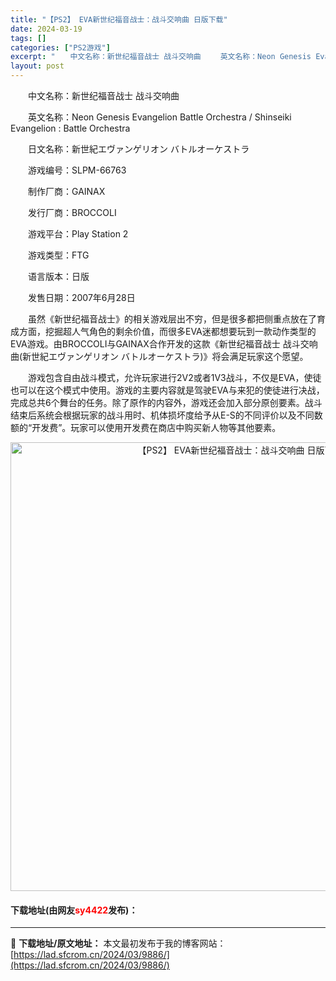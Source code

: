 ```yaml
---
title: "【PS2】 EVA新世纪福音战士：战斗交响曲 日版下载"
date: 2024-03-19
tags: []
categories: ["PS2游戏"]
excerpt: "　　中文名称：新世纪福音战士 战斗交响曲 　　英文名称：Neon Genesis Evangelion Battle Orchestra / Shinseiki Evangelion : Battle Orchestra 　　日文名称：新世紀エヴァンゲリオン バトルオーケストラ 　　游戏编号：SLP&hellip;"
layout: post
---
```


 <p>　　中文名称：新世纪福音战士 战斗交响曲</p> <p>　　英文名称：Neon Genesis Evangelion Battle Orchestra / Shinseiki Evangelion : Battle Orchestra</p> <p>　　日文名称：新世紀エヴァンゲリオン バトルオーケストラ</p> <p>　　游戏编号：SLPM-66763</p> <p>　　制作厂商：GAINAX</p> <p>　　发行厂商：BROCCOLI</p> <p>　　游戏平台：Play Station 2</p> <p>　　游戏类型：FTG</p> <p>　　语言版本：日版</p> <p>　　发售日期：2007年6月28日</p> <p>　　虽然《新世纪福音战士》的相关游戏层出不穷，但是很多都把侧重点放在了育成方面，挖掘超人气角色的剩余价值，而很多EVA迷都想要玩到一款动作类型的EVA游戏。由BROCCOLI与GAINAX合作开发的这款《新世纪福音战士 战斗交响曲(新世紀エヴァンゲリオン バトルオーケストラ)》将会满足玩家这个愿望。</p> <p>　　游戏包含自由战斗模式，允许玩家进行2V2或者1V3战斗，不仅是EVA，使徒也可以在这个模式中使用。游戏的主要内容就是驾驶EVA与来犯的使徒进行决战，完成总共6个舞台的任务。除了原作的内容外，游戏还会加入部分原创要素。战斗结束后系统会根据玩家的战斗用时、机体损坏度给予从E-S的不同评价以及不同数额的&ldquo;开发费&rdquo;。玩家可以使用开发费在商店中购买新人物等其他要素。</p> <p align="center"><img align="" border="0" src="https://lad.sfcrom.cn/wp-content/uploads/2024/03/20240319_65f998eda7e71.jpg" width="718" alt="【PS2】 EVA新世纪福音战士：战斗交响曲 日版下载" /></p> <p><h4>下载地址(由网友<font color="red">sy4422</font>发布)：</h4></p> 

---
📖 **下载地址/原文地址：** 本文最初发布于我的博客网站：[https://lad.sfcrom.cn/2024/03/9886/](https://lad.sfcrom.cn/2024/03/9886/)
